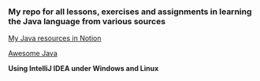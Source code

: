 ### My repo for all lessons, exercises and assignments in learning the Java language from various sources

[My Java resources in Notion](https://www.notion.so/Java-8523741de9924754b9f3c751a17e6330)

[Awesome Java](https://github.com/akullpp/awesome-java#readme)

**Using IntelliJ IDEA under Windows and Linux**



